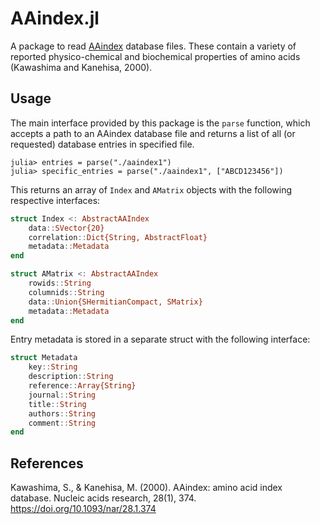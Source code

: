 # AAindex.jl

A package to read [AAindex](https://www.genome.jp/aaindex/) database files. These contain a variety of reported
physico-chemical and biochemical properties of amino acids (Kawashima and Kanehisa, 2000).

## Usage
The main interface provided by this package is the `parse` function, which
accepts a path to an AAindex database file and returns a list of all (or
requested) database entries in specified file.

```julia-repl
julia> entries = parse("./aaindex1")
julia> specific_entries = parse("./aaindex1", ["ABCD123456"])
```

This returns an array of `Index` and `AMatrix` objects with the following
respective interfaces:
```julia
struct Index <: AbstractAAIndex
    data::SVector{20}
    correlation::Dict{String, AbstractFloat}
    metadata::Metadata
end

struct AMatrix <: AbstractAAIndex
    rowids::String
    columnids::String
    data::Union{SHermitianCompact, SMatrix}
    metadata::Metadata
end
```

Entry metadata is stored in a separate struct with the following interface:
```julia
struct Metadata
    key::String
    description::String
    reference::Array{String}
    journal::String
    title::String
    authors::String
    comment::String
end
```

## References
Kawashima, S., & Kanehisa, M. (2000). AAindex: amino acid index database. Nucleic acids research, 28(1), 374. https://doi.org/10.1093/nar/28.1.374

